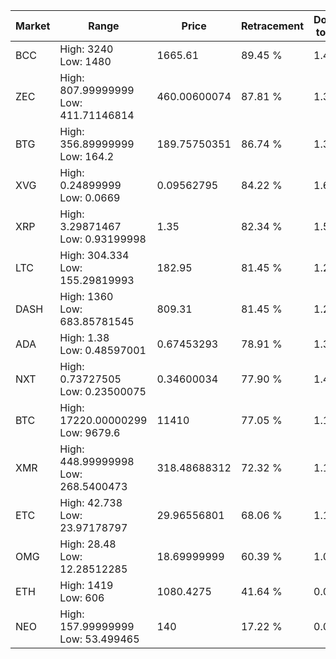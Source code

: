 | Market | Range | Price| Retracement | Doubles to 50% |
| --- | --- | --- | --- | --- |
| BCC | High: 3240<br />Low: 1480 | 1665.61 | 89.45 % | 1.42 |
| ZEC | High: 807.99999999<br />Low: 411.71146814 | 460.00600074 | 87.81 % | 1.33 |
| BTG | High: 356.89999999<br />Low: 164.2 | 189.75750351 | 86.74 % | 1.37 |
| XVG | High: 0.24899999<br />Low: 0.0669 | 0.09562795 | 84.22 % | 1.65 |
| XRP | High: 3.29871467<br />Low: 0.93199998 | 1.35 | 82.34 % | 1.57 |
| LTC | High: 304.334<br />Low: 155.29819993 | 182.95 | 81.45 % | 1.26 |
| DASH | High: 1360<br />Low: 683.85781545 | 809.31 | 81.45 % | 1.26 |
| ADA | High: 1.38<br />Low: 0.48597001 | 0.67453293 | 78.91 % | 1.38 |
| NXT | High: 0.73727505<br />Low: 0.23500075 | 0.34600034 | 77.90 % | 1.41 |
| BTC | High: 17220.00000299<br />Low: 9679.6 | 11410 | 77.05 % | 1.18 |
| XMR | High: 448.99999998<br />Low: 268.5400473 | 318.48688312 | 72.32 % | 1.13 |
| ETC | High: 42.738<br />Low: 23.97178797 | 29.96556801 | 68.06 % | 1.11 |
| OMG | High: 28.48<br />Low: 12.28512285 | 18.69999999 | 60.39 % | 1.09 |
| ETH | High: 1419<br />Low: 606 | 1080.4275 | 41.64 % | 0.00 |
| NEO | High: 157.99999999<br />Low: 53.499465 | 140 | 17.22 % | 0.00 |
